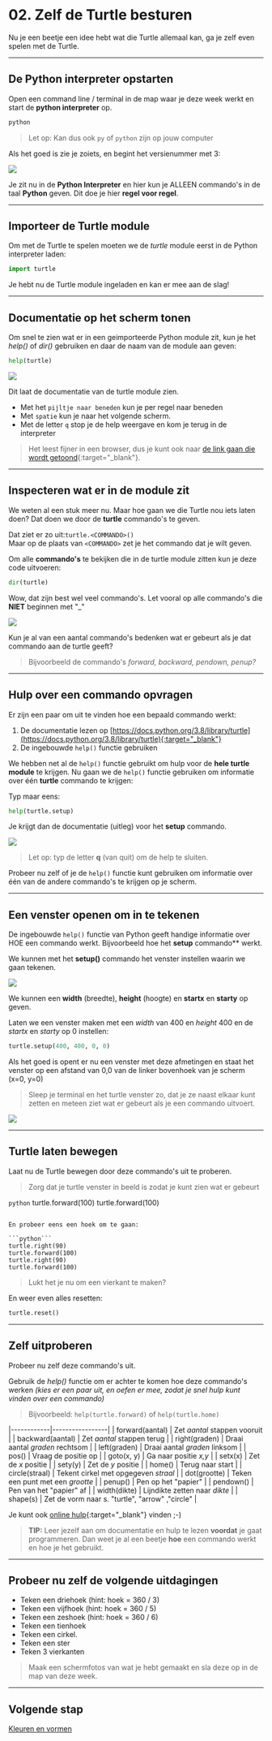 # 02. Zelf de Turtle besturen

Nu je een beetje een idee hebt wat die Turtle allemaal kan, ga je zelf even spelen met de Turtle.

---

## De Python interpreter opstarten

Open een command line / terminal in de map waar je deze week werkt en start de **python interpreter** op.

```bash
python
```

> Let op: Kan dus ook `py` of `python` zijn op jouw computer

Als het goed is zie je zoiets, en begint het versienummer met 3:

![](python-interpreter.jpg)

Je zit nu in de **Python Interpreter** en hier kun je ALLEEN commando's in de taal **Python** geven.
Dit doe je hier **regel voor regel**.

---

## Importeer de Turtle module
Om met de Turtle te spelen moeten we de *turtle* module eerst in de Python interpreter laden:

```python
import turtle
```

Je hebt nu de Turtle module ingeladen en kan er mee aan de slag!

---

## Documentatie op het scherm tonen

Om snel te zien wat er in een geimporteerde Python module zit, kun je het *help()* of *dir()* gebruiken en daar de naam van de module aan geven:

```python
help(turtle)
````

![](turtle_help.png)

Dit laat de documentatie van de turtle module zien.
- Met het `pijltje naar beneden` kun je per regel naar beneden
- Met `spatie` kun je naar het volgende scherm. 
- Met de letter `q` stop je de help weergave en kom je terug in de interpreter

> Het leest fijner in een browser, dus je kunt ook naar [de link gaan die wordt getoond](https://docs.python.org/3.8/library/turtle.html){:target="_blank"}.

---

## Inspecteren wat er in de module zit

We weten al een stuk meer nu. Maar hoe gaan we die Turtle nou iets laten doen?
Dat doen we door de **turtle** commando's te geven. 

Dat ziet er zo uit:`turtle.<COMMANDO>()`  
Maar op de plaats van `<COMMANDO>` zet je het commando dat je wilt geven.

Om alle **commando's** te bekijken die in de turtle module zitten kun je deze code uitvoeren:

```python
dir(turtle)
```

Wow, dat zijn best wel veel commando's. Let vooral op alle commando's die **NIET** beginnen met  "_"

![](turtle_dir.png)

Kun je al van een aantal commando's bedenken wat er gebeurt als je dat commando aan de turtle geeft?

> Bijvoorbeeld de commando's *forward, backward, pendown, penup?*

---

## Hulp over een commando opvragen
Er zijn een paar om uit te vinden hoe een bepaald commando werkt:
1. De documentatie lezen op [https://docs.python.org/3.8/library/turtle](https://docs.python.org/3.8/library/turtle){:target="_blank"}
2. De ingebouwde `help()` functie gebruiken

We hebben net al de `help()` functie gebruikt om hulp voor de **hele turtle module** te krijgen.
Nu gaan we de `help()` functie gebruiken om informatie over één **turtle** commando te krijgen:

Typ maar eens:

```python
help(turtle.setup)
```

Je krijgt dan de documentatie (uitleg) voor het **setup** commando.  

![](help_turtle_setup.gif)

> Let op: typ de letter **q** (van quit) om de help te sluiten.

Probeer nu zelf of je de `help()` functie kunt gebruiken om informatie over één van de andere commando's te krijgen op je scherm.

---

## Een venster openen om in te tekenen

De ingebouwde `help()` functie van Python geeft handige informatie over HOE een commando werkt. Bijvoorbeeld hoe het **setup** commando** werkt.

We kunnen met het **setup()** commando het venster instellen waarin we gaan tekenen.

![](setup_help_01.png)

We kunnen een **width** (breedte), **height** (hoogte) en **startx** en **starty** op geven.

Laten we een venster maken met een *width* van 400 en *height* 400 en de *startx* en *starty* op 0 instellen:

```python
turtle.setup(400, 400, 0, 0)
```

Als het goed is opent er nu een venster met deze afmetingen en staat het venster op een afstand van 0,0 van de linker bovenhoek van je scherm (x=0, y=0)

> Sleep je terminal en het turtle venster zo, dat je ze naast elkaar kunt zetten en meteen ziet wat er gebeurt als je een commando uitvoert.

![](window_sidetoside.png)

---

## Turtle laten bewegen
Laat nu de Turtle bewegen door deze commando's uit te proberen.

> Zorg dat je turtle venster in beeld is zodat je kunt zien wat er gebeurt

```python```
turtle.forward(100)
turtle.forward(100)
```

En probeer eens een hoek om te gaan:

```python```
turtle.right(90)
turtle.forward(100)
turtle.right(90)
turtle.forward(100)
```

> Lukt het je nu om een vierkant te maken?

En weer even alles resetten:

```python
turtle.reset()
```

---

## Zelf uitproberen

Probeer nu zelf deze commando's uit.

Gebruik de *help()* functie om er achter te komen hoe deze commando's werken
*(kies er een paar uit, en oefen er mee, zodat je snel hulp kunt vinden over een commando)*

> Bijvoorbeeld: `help(turtle.forward)` of `help(turtle.home)`

|------------|-----------------|
| forward(aantal)  | Zet *aantal* stappen vooruit |
| backward(aantal) | Zet *aantal* stappen terug |
| right(graden)    | Draai aantal *graden* rechtsom |
| left(graden)     | Draai aantal *graden* linksom |
| pos()            | Vraag de positie op |
| goto(x, y)       | Ga naar positie *x,y* |
| setx(x)          | Zet de *x* positie |
| sety(y)          | Zet de *y* positie |
| home()           | Terug naar start | 
| circle(straal)   | Tekent cirkel met opgegeven *straal* |
| dot(grootte)     | Teken een punt met een *grootte* |
| penup()          | Pen op het "papier" |
| pendown()        | Pen van het "papier" af |
| width(dikte)     | Lijndikte zetten naar *dikte* |
| shape(s)         | Zet de vorm naar s. "turtle", "arrow" ,"circle" |

Je kunt ook [online hulp](https://docs.python.org/3/library/turtle.html#turtle-methods){:target="_blank"} vinden ;-)

> **TIP:** Leer jezelf aan om documentatie en hulp te lezen **voordat** je gaat programmeren. 
> Dan weet je al een beetje **hoe** een commando werkt en hoe je het gebruikt.

---

## Probeer nu zelf de volgende uitdagingen

- Teken een driehoek  (hint: hoek = 360 / 3)
- Teken een vijfhoek (hint: hoek = 360 / 5)
- Teken een zeshoek (hint: hoek = 360 / 6)
- Teken een tienhoek 
- Teken een cirkel. 
- Teken een ster
- Teken 3 vierkanten

> Maak een schermfotos van wat je hebt gemaakt en sla deze op in de map van deze week.

---

## Volgende stap
[Kleuren en vormen](../03-colors)